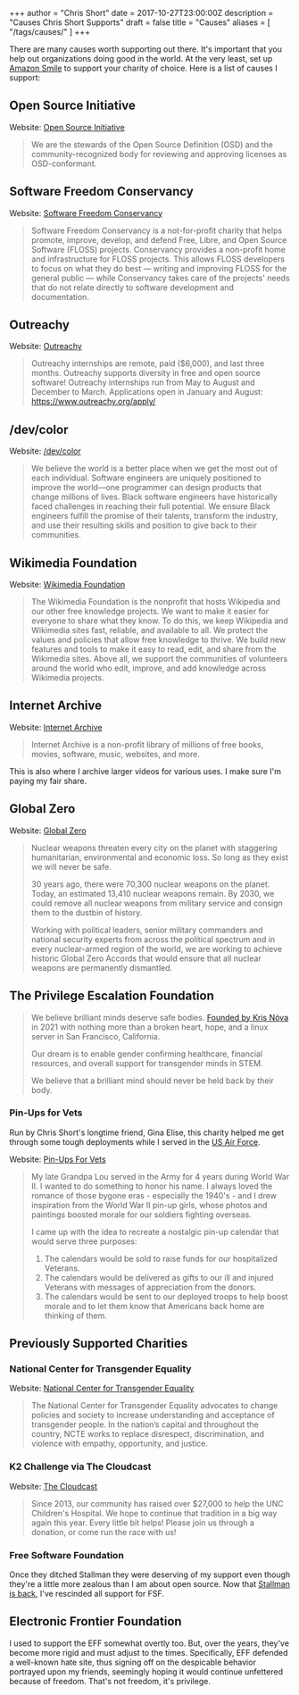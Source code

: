 +++
author = "Chris Short"
date = 2017-10-27T23:00:00Z
description = "Causes Chris Short Supports"
draft = false
title = "Causes"
aliases = [
    "/tags/causes/"
]
+++

There are many causes worth supporting out there. It's important that you help out organizations doing good in the world. At the very least, set up [Amazon Smile](https://smile.amazon.com) to support your charity of choice. Here is a list of causes I support:

## Open Source Initiative

Website: [Open Source Initiative](https://opensource.org/)

> We are the stewards of the Open Source Definition (OSD) and the community-recognized body for reviewing and approving licenses as OSD-conformant.

## Software Freedom Conservancy

Website: [Software Freedom Conservancy](https://sfconservancy.org/)

> Software Freedom Conservancy is a not-for-profit charity that helps promote, improve, develop, and defend Free, Libre, and Open Source Software (FLOSS) projects. Conservancy provides a non-profit home and infrastructure for FLOSS projects. This allows FLOSS developers to focus on what they do best — writing and improving FLOSS for the general public — while Conservancy takes care of the projects' needs that do not relate directly to software development and documentation.

## Outreachy

Website: [Outreachy](https://www.outreachy.org/)

> Outreachy internships are remote, paid ($6,000), and last three months. Outreachy supports diversity in free and open source software! Outreachy internships run from May to August and December to March. Applications open in January and August: <https://www.outreachy.org/apply/>

## /dev/color

Website: [/dev/color](https://www.devcolor.org/)

> We believe the world is a better place when we get the most out of each individual. Software engineers are uniquely positioned to improve the world—one programmer can design products that change millions of lives. Black software engineers have historically faced challenges in reaching their full potential. We ensure Black engineers fulfill the promise of their talents, transform the industry, and use their resulting skills and position to give back to their communities.

## Wikimedia Foundation

Website: [Wikimedia Foundation](https://wikimediafoundation.org/)

> The Wikimedia Foundation is the nonprofit that hosts Wikipedia and our other free knowledge projects. We want to make it easier for everyone to share what they know. To do this, we keep Wikipedia and Wikimedia sites fast, reliable, and available to all. We protect the values and policies that allow free knowledge to thrive. We build new features and tools to make it easy to read, edit, and share from the Wikimedia sites. Above all, we support the communities of volunteers around the world who edit, improve, and add knowledge across Wikimedia projects.

## Internet Archive

Website: [Internet Archive](https://archive.org/)

> Internet Archive is a non-profit library of millions of free books, movies, software, music, websites, and more.

This is also where I archive larger videos for various uses. I make sure I'm paying my fair share.

## Global Zero

Website: [Global Zero](https://www.globalzero.org/)

> Nuclear weapons threaten every city on the planet with staggering humanitarian, environmental and economic loss. So long as they exist we will never be safe.
> 
> 30 years ago, there were 70,300 nuclear weapons on the planet. Today, an estimated 13,410 nuclear weapons remain. By 2030, we could remove all nuclear weapons from military service and consign them to the dustbin of history.
> 
> Working with political leaders, senior military commanders and national security experts from across the political spectrum and in every nuclear-armed region of the world, we are working to achieve historic Global Zero Accords that would ensure that all nuclear weapons are permanently dismantled.

## The Privilege Escalation Foundation

> We believe brilliant minds deserve safe bodies.
[Founded by Kris Nóva](https://privilegeescalation.org/stories/founders-statement/) in 2021 with nothing more than a broken heart, hope, and a linux server in San Francisco, California.
> 
> Our dream is to enable gender confirming healthcare, financial resources, and overall support for transgender minds in STEM.
> 
> We believe that a brilliant mind should never be held back by their body.

### Pin-Ups for Vets

Run by Chris Short's longtime friend, Gina Elise, this charity helped me get through some tough deployments while I served in the [US Air Force](/3c2x1-tech-control/).

Website: [Pin-Ups For Vets](https://www.pinupsforvets.com/)

> My late Grandpa Lou served in the Army for 4 years during World War II.  I wanted to do something to honor his name.  I always loved the romance of those bygone eras - especially the 1940's - and I drew inspiration from the World War II pin-up girls, whose photos and paintings boosted morale for our soldiers fighting overseas.  
>
> I came up with the idea to recreate a nostalgic pin-up calendar that would serve three purposes:
>
> 1. The calendars would be sold to raise funds for our hospitalized Veterans.
> 2. The calendars would be delivered as gifts to our ill and injured Veterans with messages of appreciation from the donors.
> 3. The calendars would be sent to our deployed troops to help boost morale and to let them know that Americans back home are thinking of them.

## Previously Supported Charities

### National Center for Transgender Equality

Website: [National Center for Transgender Equality](https://transequality.org/)

> The National Center for Transgender Equality advocates to change policies and society to increase understanding and acceptance of transgender people. In the nation’s capital and throughout the country, NCTE works to replace disrespect, discrimination, and violence with empathy, opportunity, and justice.

### K2 Challenge via The Cloudcast

Website: [The Cloudcast](http://www.thecloudcast.net/)

> Since 2013, our community has raised over $27,000 to help the UNC Children's Hospital. We hope to continue that tradition in a big way again this year. Every little bit helps! Please join us through a donation, or come run the race with us!

### Free Software Foundation

Once they ditched Stallman they were deserving of my support even though they're a little more zealous than I am about open source. Now that [Stallman is back](https://arstechnica.com/tech-policy/2021/03/richard-stallman-returns-to-fsf-18-months-after-controversial-rape-comments/), I've rescinded all support for FSF.

## Electronic Frontier Foundation

I used to support the EFF somewhat overtly too. But, over the years, they've become more rigid and must adjust to the times. Specifically, EFF defended a well-known hate site, thus signing off on the despicable behavior portrayed upon my friends, seemingly hoping it would continue unfettered because of freedom. That's not freedom, it's privilege.
